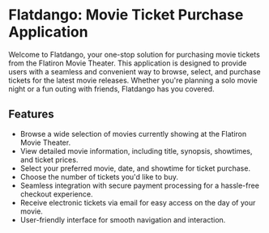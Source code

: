 # Flatdango: Movie Ticket Purchase Application
Welcome to Flatdango, your one-stop solution for purchasing movie tickets from the Flatiron Movie Theater. This application is designed to provide users with a seamless and convenient way to browse, select, and purchase tickets for the latest movie releases. Whether you're planning a solo movie night or a fun outing with friends, Flatdango has you covered.

## Features

- Browse a wide selection of movies currently showing at the Flatiron Movie Theater.
- View detailed movie information, including title, synopsis, showtimes, and ticket prices.
- Select your preferred movie, date, and showtime for ticket purchase.
- Choose the number of tickets you'd like to buy.
- Seamless integration with secure payment processing for a hassle-free checkout experience.
- Receive electronic tickets via email for easy access on the day of your movie.
- User-friendly interface for smooth navigation and interaction.
